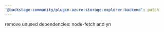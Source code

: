 ```yaml
---
'@backstage-community/plugin-azure-storage-explorer-backend': patch
---
```


remove unused dependencies: node-fetch and yn
